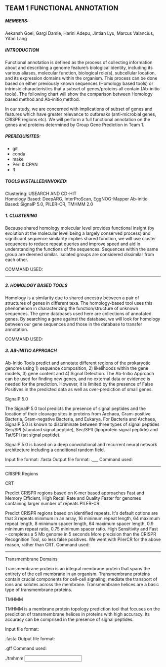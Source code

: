 ## TEAM 1 FUNCTIONAL ANNOTATION

##### MEMBERS:
Aekansh Goel, Gargi Damle, Harini Adepu, Jintian Lyu, Marcus Valancius, Yifan Lang

##### INTRODUCTION

Functional annotation is defined as the process of collecting information about and describing a genome feature’s biological identity, including its various aliases, molecular function, biological role(s), subcellular location, and its expression domains within the organism. This process can be done based on either previously known sequences (Homology based tools) or intrinsic characteristics that a subset of genes/proteins all contain (Ab-initio tools). The following chart will show the comparison between Homology based method and Ab-initio method.

In our study, we are concerned with implications of subset of genes and features which have greater relevance to outbreaks (anti-microbial genes, CRISPR regions etc). We will perform a full functional annotation on the genes and proteins determined by Group Gene Prediction in Team 1.

##### PREREQUISITES:
-	git
-	conda
-	make
-	Perl & CPAN
- R

##### TOOLS INSTALLED/INVOKED:  
Clustering: USEARCH AND CD-HIT  
Homology Based: DeepARG, InterProScan, EggNOG-Mapper
Ab-initio Based: SignalP 5.0, PILER-CR, TMHMM 2.0

##### 1. CLUSTERING

Because shared homology molecular level provides functional insight (by evolution at the molecular level being a largely conserved process) and significant sequence similarity implies shared function, we will use cluster sequences to reduce repeat queries and improve speed and aid in understanding the functions of the sequences. Sequences within the same group are deemed similar. Isolated groups are considered dissimilar from each other.

COMMAND USED:

  _____

##### 2. HOMOLOGY BASED TOOLS

Homology is a similarity due to shared ancestry between a pair of structures of genes in different texa. The homology-based tool uses this phenomenon in characterizing the function/structure of unknown sequences. The gene databases used here are collections of annotated genes. By searching a gene against the database, we will look for homology between our gene sequences and those in the database to transfer annotation.

COMMAND USED:



##### 3. AB-INITIO APPROACH

Ab-Initio Tools predict and annotate different regions of the prokaryotic genome using 1) sequence composition, 2) likelihoods within the gene models, 3) gene content and 4) Signal Detection. The Ab-Initio Approach can be used for finding new genes, and no external data or evidence is needed for the prediction. However, it is limited by the presence of False Positives in the predicted data as well as over-prediction of small genes.

SignalP 5.0

The SignalP 5.0 tool predicts the presence of signal peptides and the location of their cleavage sites in proteins from Archaea, Gram-positive Bacteria, Gram-negative Bacteria, and Eukarya. For Bacteria and Archaea, SignalP 5.0 is known to discriminate between three types of signal peptides Sec/SPI (standard signal peptide), Sec/SPII (lipoprotein signal peptide) and Tat/SPI (tat signal peptide).

SignalP 5.0 is based on a deep convolutional and recurrent neural network architecture including a conditional random field.

Input file format:
  .fasta
Output file format:
  .___
Command used:
  ___
CRISPR Regions

CRT

Predict CRISPR regions based on K-mer based approaches
Fast and Memory Efficient, High Recall Rate and Quality
Faster for genomes containing larger number of repeats
PILER-CR

Predict CRISPR regions based on identified repeats. It's default options are that 3 repeats minimum in an array, 16 minimum repeat length, 64 maximum repeat length, 8 minimum spacer length, 64 maximum spacer length, 0.9 minimum repeat ratio, 0.75 minimum spacer ratio.
High Sensitivity and Fast - completes a 5 Mb genome in 5 seconds
More precision than the CRISPR Recognition Tool, so less false positives.
We went with PilerCR for the above reason, rather than CRT.
Command used:

___
Transmembrane Domains

Transmembrane protein is an integral membrane protein that spans the entirety of the cell membrane in an organism. Transmembrane proteins contain crucial components for cell-cell signaling, mediate the transport of ions and solutes across the membrane. Transmembrane helices are a basic type of transmembrane proteins.

TMHMM

TMHMM is a membrane protein topology prediction tool that focuses on the prediction of transmembrane helices in proteins with high accuracy. Its accuracy can be comprised in the presence of signal peptides.

Input file format:

.fasta
Output file format:

.gff
Command used:

./tmhmm <input file path> <output file path>
